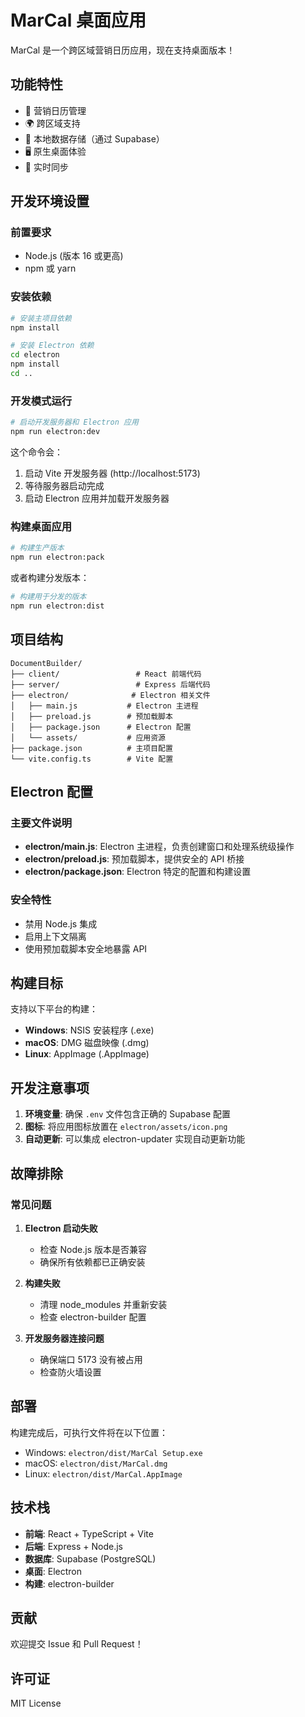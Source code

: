 # MarCal 桌面应用

MarCal 是一个跨区域营销日历应用，现在支持桌面版本！

## 功能特性

- 📅 营销日历管理
- 🌍 跨区域支持
- 💾 本地数据存储（通过 Supabase）
- 🖥️ 原生桌面体验
- 🔄 实时同步

## 开发环境设置

### 前置要求

- Node.js (版本 16 或更高)
- npm 或 yarn

### 安装依赖

```bash
# 安装主项目依赖
npm install

# 安装 Electron 依赖
cd electron
npm install
cd ..
```

### 开发模式运行

```bash
# 启动开发服务器和 Electron 应用
npm run electron:dev
```

这个命令会：
1. 启动 Vite 开发服务器 (http://localhost:5173)
2. 等待服务器启动完成
3. 启动 Electron 应用并加载开发服务器

### 构建桌面应用

```bash
# 构建生产版本
npm run electron:pack
```

或者构建分发版本：

```bash
# 构建用于分发的版本
npm run electron:dist
```

## 项目结构

```
DocumentBuilder/
├── client/                 # React 前端代码
├── server/                 # Express 后端代码
├── electron/              # Electron 相关文件
│   ├── main.js           # Electron 主进程
│   ├── preload.js        # 预加载脚本
│   ├── package.json      # Electron 配置
│   └── assets/           # 应用资源
├── package.json          # 主项目配置
└── vite.config.ts        # Vite 配置
```

## Electron 配置

### 主要文件说明

- **electron/main.js**: Electron 主进程，负责创建窗口和处理系统级操作
- **electron/preload.js**: 预加载脚本，提供安全的 API 桥接
- **electron/package.json**: Electron 特定的配置和构建设置

### 安全特性

- 禁用 Node.js 集成
- 启用上下文隔离
- 使用预加载脚本安全地暴露 API

## 构建目标

支持以下平台的构建：

- **Windows**: NSIS 安装程序 (.exe)
- **macOS**: DMG 磁盘映像 (.dmg)
- **Linux**: AppImage (.AppImage)

## 开发注意事项

1. **环境变量**: 确保 `.env` 文件包含正确的 Supabase 配置
2. **图标**: 将应用图标放置在 `electron/assets/icon.png`
3. **自动更新**: 可以集成 electron-updater 实现自动更新功能

## 故障排除

### 常见问题

1. **Electron 启动失败**
   - 检查 Node.js 版本是否兼容
   - 确保所有依赖都已正确安装

2. **构建失败**
   - 清理 node_modules 并重新安装
   - 检查 electron-builder 配置

3. **开发服务器连接问题**
   - 确保端口 5173 没有被占用
   - 检查防火墙设置

## 部署

构建完成后，可执行文件将在以下位置：

- Windows: `electron/dist/MarCal Setup.exe`
- macOS: `electron/dist/MarCal.dmg`
- Linux: `electron/dist/MarCal.AppImage`

## 技术栈

- **前端**: React + TypeScript + Vite
- **后端**: Express + Node.js
- **数据库**: Supabase (PostgreSQL)
- **桌面**: Electron
- **构建**: electron-builder

## 贡献

欢迎提交 Issue 和 Pull Request！

## 许可证

MIT License